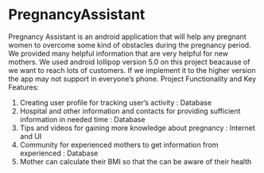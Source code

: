 # PregnancyAssistant
Pregnancy Assistant is an android application that will help any pregnant women to overcome some kind of obstacles during the pregnancy period. We provided many helpful  information that are very helpful for new mothers.
We used android lollipop version 5.0 on this project beacause of we want to reach lots of customers. If we implement it to the higher version the app may not support in everyone’s phone.
Project Functionality and Key Features: 
1. Creating user profile for tracking user’s activity : Database 
2. Hospital and other information and contacts for providing sufficient information in needed time : Database
3. Tips and videos for gaining more knowledge about pregnancy : Internet and UI
4. Community for experienced mothers to get information from experienced : Database
5. Mother can calculate their BMI so that the can be aware of their health 
